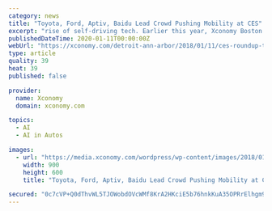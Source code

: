 ```yaml
---
category: news
title: "Toyota, Ford, Aptiv, Baidu Lead Crowd Pushing Mobility at CES"
excerpt: "rise of self-driving tech. Earlier this year, Xconomy Boston’s Jeff Engel reported ... plans to release the car in China next year. Baidu, essentially China’s Google, also made a couple ..."
publishedDateTime: 2020-01-11T00:00:00Z
webUrl: "https://xconomy.com/detroit-ann-arbor/2018/01/11/ces-roundup-toyota-ford-aptiv-baidu-lead-crowd-pushing-mobility/3/"
type: article
quality: 39
heat: 39
published: false

provider:
  name: Xconomy
  domain: xconomy.com

topics:
  - AI
  - AI in Autos

images:
  - url: "https://media.xconomy.com/wordpress/wp-content/images/2018/01/06142234/e-palette-concept-e1515626693686.jpg"
    width: 900
    height: 600
    title: "Toyota, Ford, Aptiv, Baidu Lead Crowd Pushing Mobility at CES"

secured: "0c7cVP+Q0dThvWL5TJOWobdOVcWMf8KrA2HKciE5b76hnkKuA35OPRrElhgm91hjIjT+J6Khhb9o2aohFcrugR5DK+sOdv6349La5BuOXfyIVScSSl4pNnBNoREZtMKhV3N89uImOLByFUY9upCnIFjtcsKSiyUgK/v8t1vOF45Cdd64GFEgJOB8pdlQov8+z/UXji44JMDzCzG/PfznT10qBZYmj6FUTjfZEoVn9aIDjnk4nz4WAqTS6nblx8Gi6cqLXiJg3UIY7tREukFUDEjsKZsqztzD7hqd387cKf+o8pFL5jJnOo8J9fqsqt68;NBRx0hjJlHZk203otiQZig=="
---
```


